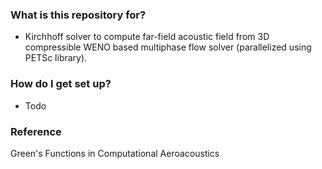 ### What is this repository for? ###

* Kirchhoff solver to compute far-field acoustic field from 3D compressible WENO based multiphase flow solver (parallelized using PETSc library).

### How do I get set up? ###
* Todo

### Reference

Green's Functions in Computational Aeroacoustics 